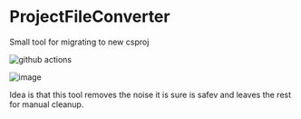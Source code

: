 # ProjectFileConverter
Small tool for migrating to new csproj

![github actions](https://github.com/JohanLarsson/ProjectFileConverter/actions/workflows/ci.yml/badge.svg)

![image](https://user-images.githubusercontent.com/1640096/36846323-85300ed0-1d5a-11e8-9d45-6de2f1b4714a.png)

Idea is that this tool removes the noise it is sure is safev and leaves the rest for manual cleanup.
